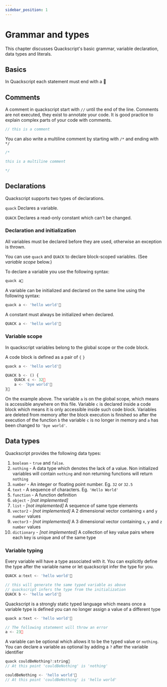 ```yaml
---
sidebar_position: 1
---
```


# Grammar and types

This chapter discusses Quackscript's basic grammar, variable declaration, data types and literals.

## Basics

In Quackscript each statement must end with a 🦆

## Comments

A comment in quackscript start with `//` until the end of the line.
Comments are not executed, they exist to annotate your code. It is good practice to explain complex parts of your code with comments.

```js
// this is a comment
```

You can also write a multiline comment by starting with `/*` and ending with `*/`

```js
/*

this is a multiline comment

*/
```

## Declarations

Quackscript supports two types of declarations.

`quack` Declares a variable.

`QUACK` Declares a read-only constant which can't be changed.

### Declaration and initialization

All variables must be declared before they are used, otherwise an exception is thrown.

You can use `quack` and `QUACK` to declare block-scoped variables. (See *variable scope* below.)

To declare a variable you use the following syntax:

```js
quack a🦆
```

A variable can be initialized and declared on the same line using the following syntax:

```js
quack a <- 'hello world'🦆
```

A constant must always be initialized when declared.
```js
QUACK a <- 'hello world'🦆
```

### Variable scope

In quackscript variables belong to the global scope or the code block.

A code block is defined as a pair of `{` `}`

```js
quack a <- 'hello world'🦆

QUACK b <- () {
    QUACK c <- 32🦆
    a <- 'bye world'🦆
}🦆
```

On the example above. The variable `a` is on the global scope, which means is accessible anywhere on this file. Variable `c` is declared inside a code block which means it is only accessible inside such code block. Variables are deleted from memory after the block execution is finished so after the execution of the function `b` the variable `c` is no longer in memory and `a` has been changed to `'bye world'`.

## Data types

Quackscript provides the following data types:

1. `boolean` - `true` and `false`.
1. `nothing` - A data type which denotes the lack of a value. Non initialized variables will contain `nothing` and non returning functions will return `nothing`
1. `number` - An integer or floating point number. Eg. `32` or `32.5`
1. `text` - A sequence of characters. Eg. `'Hello World'`
1. `function` - A function definition
1. `object` - *[not implemented]*
1. `list` - *[not implemented]* A sequence of same type elements
1. `vector2` - *[not implemented]* A 2 dimensional vector containing `x` and `y` `number` values
1. `vector3` - *[not implemented]* A 3 dimensional vector containing `x`, `y` and `z` `number` values
1. `dictionary` - *[not implemented]* A collection of key value pairs where each key is unique and of the same type

### Variable typing

Every variable will have a type associated with it. You can explicitly define the type after the variable name or let quackscript infer the type for you.

```js
QUACK a:text <- 'hello world'🦆

// this will generate the same typed variable as above
// quackscript infers the type from the initialization
QUACK b <- 'hello world'🦆
```

Quackscript is a strongly static typed language which means once a variable type is defined you can no longer assign a value of a different type

```js
quack a:text <- 'hello world'🦆

// The following statement will throw an error
a <- 23🦆
```

A variable can be optional which allows it to be the typed value or `nothing`. You can declare a variable as optional by adding a `?` after the variable identifier
```js
quack couldBeNothing?:string🦆
// At this point 'couldBeNothing' is 'nothing'

couldBeNothing <- 'hello world'🦆
// At this point 'couldBeNothing' is 'hello world'
```